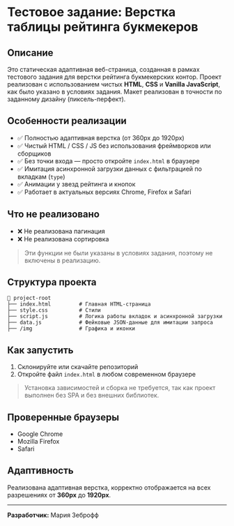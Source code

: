# Тестовое задание: Верстка таблицы рейтинга букмекеров

## Описание

Это статическая адаптивная веб-страница, созданная в рамках тестового задания для верстки рейтинга букмекерских контор. Проект реализован с использованием чистых **HTML**, **CSS** и **Vanilla JavaScript**, как было указано в условиях задания. Макет реализован в точности по заданному дизайну (пиксель-перфект).

## Особенности реализации

- ✅ Полностью адаптивная верстка (от 360px до 1920px)
- ✅ Чистый HTML / CSS / JS без использования фреймворков или сборщиков
- ✅ Без точки входа — просто откройте `index.html` в браузере
- ✅ Имитация асинхронной загрузки данных с фильтрацией по вкладкам (`type`)
- ✅ Анимации у звезд рейтинга и кнопок
- ✅ Работает в актуальных версиях Chrome, Firefox и Safari

## Что не реализовано

- ❌ Не реализована пагинация
- ❌ Не реализована сортировка

> Эти функции не были указаны в условиях задания, поэтому не включены в реализацию.

## Структура проекта

```
📁 project-root
├── index.html         # Главная HTML-страница
├── style.css          # Стили
├── script.js          # Логика работы вкладок и асинхронной загрузки
├── data.js            # Фейковые JSON-данные для имитации запроса
├── /img               # Графика и иконки
```

## Как запустить

1. Склонируйте или скачайте репозиторий
2. Откройте файл `index.html` в любом современном браузере

> Установка зависимостей и сборка не требуется, так как проект выполнен без SPA и без внешних библиотек.

## Проверенные браузеры

- Google Chrome
- Mozilla Firefox
- Safari

## Адаптивность

Реализована адаптивная верстка, корректно отображается на всех разрешениях от **360px** до **1920px**.

---

**Разработчик:** Мария Зеброфф
